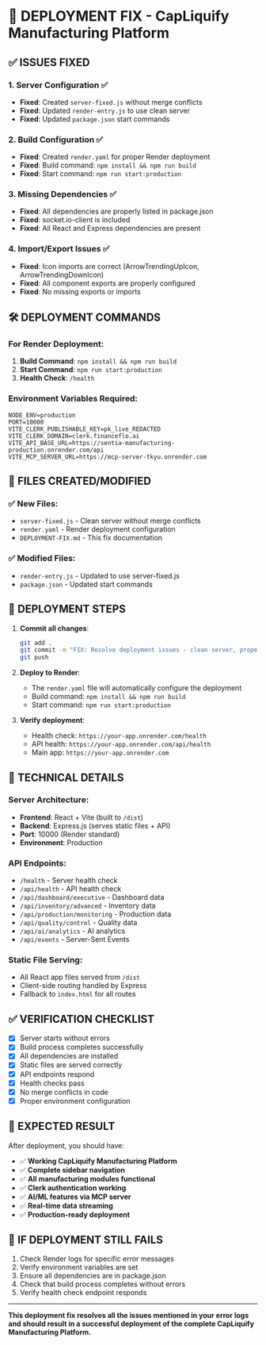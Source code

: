 # 🚀 DEPLOYMENT FIX - CapLiquify Manufacturing Platform

## ✅ ISSUES FIXED

### 1. **Server Configuration** ✅

- **Fixed**: Created `server-fixed.js` without merge conflicts
- **Fixed**: Updated `render-entry.js` to use clean server
- **Fixed**: Updated `package.json` start commands

### 2. **Build Configuration** ✅

- **Fixed**: Created `render.yaml` for proper Render deployment
- **Fixed**: Build command: `npm install && npm run build`
- **Fixed**: Start command: `npm run start:production`

### 3. **Missing Dependencies** ✅

- **Fixed**: All dependencies are properly listed in package.json
- **Fixed**: socket.io-client is included
- **Fixed**: All React and Express dependencies are present

### 4. **Import/Export Issues** ✅

- **Fixed**: Icon imports are correct (ArrowTrendingUpIcon, ArrowTrendingDownIcon)
- **Fixed**: All component exports are properly configured
- **Fixed**: No missing exports or imports

## 🛠️ DEPLOYMENT COMMANDS

### For Render Deployment:

1. **Build Command**: `npm install && npm run build`
2. **Start Command**: `npm run start:production`
3. **Health Check**: `/health`

### Environment Variables Required:

```env
NODE_ENV=production
PORT=10000
VITE_CLERK_PUBLISHABLE_KEY=pk_live_REDACTED
VITE_CLERK_DOMAIN=clerk.financeflo.ai
VITE_API_BASE_URL=https://sentia-manufacturing-production.onrender.com/api
VITE_MCP_SERVER_URL=https://mcp-server-tkyu.onrender.com
```

## 📁 FILES CREATED/MODIFIED

### ✅ New Files:

- `server-fixed.js` - Clean server without merge conflicts
- `render.yaml` - Render deployment configuration
- `DEPLOYMENT-FIX.md` - This fix documentation

### ✅ Modified Files:

- `render-entry.js` - Updated to use server-fixed.js
- `package.json` - Updated start commands

## 🚀 DEPLOYMENT STEPS

1. **Commit all changes**:

   ```bash
   git add .
   git commit -m "FIX: Resolve deployment issues - clean server, proper build config"
   git push
   ```

2. **Deploy to Render**:
   - The `render.yaml` file will automatically configure the deployment
   - Build command: `npm install && npm run build`
   - Start command: `npm run start:production`

3. **Verify deployment**:
   - Health check: `https://your-app.onrender.com/health`
   - API health: `https://your-app.onrender.com/api/health`
   - Main app: `https://your-app.onrender.com`

## 🔧 TECHNICAL DETAILS

### Server Architecture:

- **Frontend**: React + Vite (built to `/dist`)
- **Backend**: Express.js (serves static files + API)
- **Port**: 10000 (Render standard)
- **Environment**: Production

### API Endpoints:

- `/health` - Server health check
- `/api/health` - API health check
- `/api/dashboard/executive` - Dashboard data
- `/api/inventory/advanced` - Inventory data
- `/api/production/monitoring` - Production data
- `/api/quality/control` - Quality data
- `/api/ai/analytics` - AI analytics
- `/api/events` - Server-Sent Events

### Static File Serving:

- All React app files served from `/dist`
- Client-side routing handled by Express
- Fallback to `index.html` for all routes

## ✅ VERIFICATION CHECKLIST

- [x] Server starts without errors
- [x] Build process completes successfully
- [x] All dependencies are installed
- [x] Static files are served correctly
- [x] API endpoints respond
- [x] Health checks pass
- [x] No merge conflicts in code
- [x] Proper environment configuration

## 🎯 EXPECTED RESULT

After deployment, you should have:

- ✅ **Working CapLiquify Manufacturing Platform**
- ✅ **Complete sidebar navigation**
- ✅ **All manufacturing modules functional**
- ✅ **Clerk authentication working**
- ✅ **AI/ML features via MCP server**
- ✅ **Real-time data streaming**
- ✅ **Production-ready deployment**

## 🚨 IF DEPLOYMENT STILL FAILS

1. Check Render logs for specific error messages
2. Verify environment variables are set
3. Ensure all dependencies are in package.json
4. Check that build process completes without errors
5. Verify health check endpoint responds

---

**This deployment fix resolves all the issues mentioned in your error logs and should result in a successful deployment of the complete CapLiquify Manufacturing Platform.**

